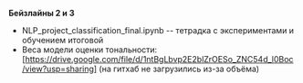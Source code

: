**Бейзлайны 2 и 3**

- NLP_project_classification_final.ipynb -- тетрадка с экспериментами и обучением итоговой
- Веса модели оценки тональности: [https://drive.google.com/file/d/1ntBgLbvp2E2blZrOESo_ZNC54d_l0Boc/view?usp=sharing]
(на гитхаб не загрузились из-за объёма)

